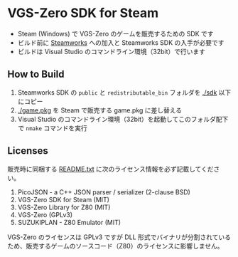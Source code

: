# VGS-Zero SDK for Steam

- Steam (Windows) で VGS-Zero のゲームを販売するための SDK です
- ビルド前に [Steamworks](https://partner.steamgames.com/) への加入と Steamworks SDK の入手が必要です
- ビルドは Visual Studio のコマンドライン環境（32bit）で行います

## How to Build

1. Steamworks SDK の `public` と `redistributable_bin` フォルダを [./sdk](./sdk) 以下にコピー
2. [./game.pkg](./game.pkg) を Steam で販売する game.pkg に差し替える
3. Visual Studio のコマンドライン環境（32bit）を起動してこのフォルダ配下で `nmake` コマンドを実行

## Licenses

販売時に同梱する [README.txt](./README.txt) に次のライセンス情報を必ず記載してください。

1. PicoJSON - a C++ JSON parser / serializer (2-clause BSD)
2. VGS-Zero SDK for Steam (MIT)
3. VGS-Zero Library for Z80 (MIT)
4. VGS-Zero (GPLv3)
5. SUZUKIPLAN - Z80 Emulator (MIT)

VGS-Zero のライセンスは GPLv3 ですが DLL 形式でバイナリが分割されているため、販売するゲームのソースコード（Z80）のライセンスに影響しません。
